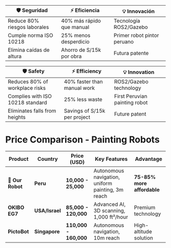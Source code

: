 | **🛡️ Seguridad** | **⚡ Eficiencia** | **💡 Innovación** |
|-------------------|-------------------|-------------------|
| Reduce 80% riesgos laborales | 40% más rápido que manual | Tecnología ROS2/Gazebo |
| Cumple norma ISO 10218 | 25% menos desperdicio | Primer robot pintor peruano |
| Elimina caídas de altura | Ahorro de S/15k por obra | Futura patente |

| **🛡️ Safety**         | **⚡ Efficiency**      | **💡 Innovation**       |
|---------------------|---------------------|---------------------|
| Reduces 80% of workplace risks | 40% faster than manual work | ROS2/Gazebo technology |
| Complies with ISO 10218 standard | 25% less waste | First Peruvian painting robot |
| Eliminates falls from heights | Savings of S/15k per project | Future patent |

# Price Comparison - Painting Robots

| **Product** | **Country** | **Price (USD)** | **Key Features** | **Advantage** |
|-------------|-------------|-----------------|------------------|---------------|
| **🤖 Our Robot** | **Peru** | **10,000 - 25,000** | Autonomous navigation, uniform painting, 3m reach | **75-85% more affordable** |
| **OKIBO EG7** | **USA/Israel** | **85,000 - 120,000** | Advanced AI, 3D scanning, 1,000 ft²/hour | Premium technology |
| **PictoBot** | **Singapore** | **110,000 - 160,000** | Autonomous navigation, 10m reach | High-altitude solution |
